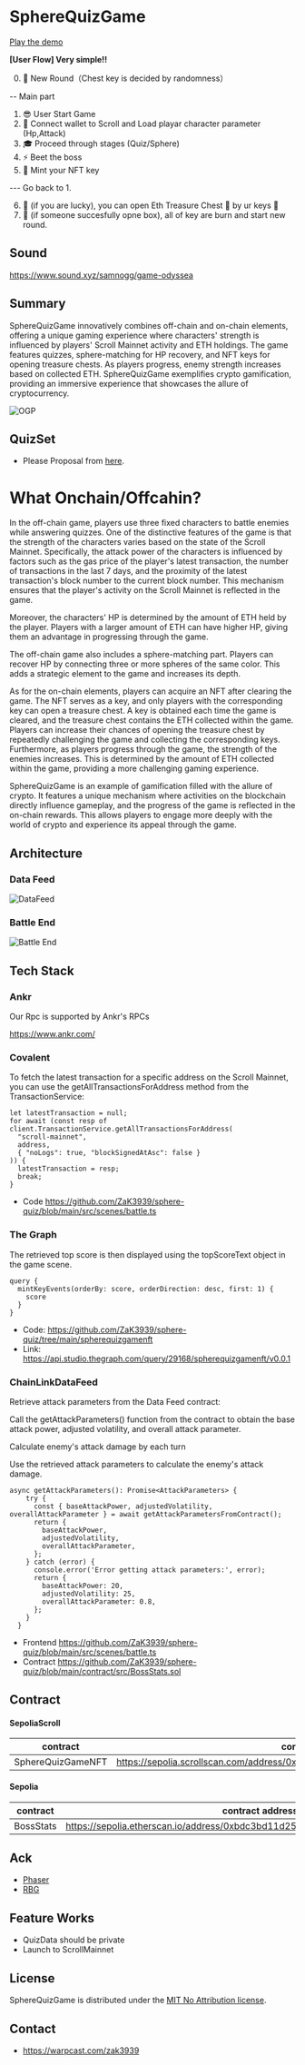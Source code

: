 # SphereQuizGame

[Play the demo](https://sphere-quiz.vercel.app/)

**[User Flow] Very simple!!**

0. 🎁 New Round（Chest key is decided by randomness）

-- Main part

1. 😎 User Start Game
2. 👛 Connect wallet to Scroll and Load playar character parameter (Hp,Attack)
3. 🎓 Proceed through stages (Quiz/Sphere)
4. ⚡️ Beet the boss
5. 🔑 Mint your NFT key

--- Go back to 1.

6. 🎉 (if you are lucky), you can open Eth Treasure Chest 🎁 by ur keys 🔑
7. 🏯 (if someone succesfully opne box), all of key are burn and start new round.

## Sound

https://www.sound.xyz/samnogg/game-odyssea

## Summary

SphereQuizGame innovatively combines off-chain and on-chain elements, offering a unique gaming experience where characters' strength is influenced by players' Scroll Mainnet activity and ETH holdings. The game features quizzes, sphere-matching for HP recovery, and NFT keys for opening treasure chests. As players progress, enemy strength increases based on collected ETH. SphereQuizGame exemplifies crypto gamification, providing an immersive experience that showcases the allure of cryptocurrency.

![OGP](quizPart.png)

## QuizSet

- Please Proposal from [here](https://forms.gle/AUJ8YaX9wsexi8ie7).

# What Onchain/Offcahin?

In the off-chain game, players use three fixed characters to battle enemies while answering quizzes. One of the distinctive features of the game is that the strength of the characters varies based on the state of the Scroll Mainnet. Specifically, the attack power of the characters is influenced by factors such as the gas price of the player's latest transaction, the number of transactions in the last 7 days, and the proximity of the latest transaction's block number to the current block number. This mechanism ensures that the player's activity on the Scroll Mainnet is reflected in the game.

Moreover, the characters' HP is determined by the amount of ETH held by the player. Players with a larger amount of ETH can have higher HP, giving them an advantage in progressing through the game.

The off-chain game also includes a sphere-matching part. Players can recover HP by connecting three or more spheres of the same color. This adds a strategic element to the game and increases its depth.

As for the on-chain elements, players can acquire an NFT after clearing the game. The NFT serves as a key, and only players with the corresponding key can open a treasure chest. A key is obtained each time the game is cleared, and the treasure chest contains the ETH collected within the game. Players can increase their chances of opening the treasure chest by repeatedly challenging the game and collecting the corresponding keys. Furthermore, as players progress through the game, the strength of the enemies increases. This is determined by the amount of ETH collected within the game, providing a more challenging gaming experience.

SphereQuizGame is an example of gamification filled with the allure of crypto. It features a unique mechanism where activities on the blockchain directly influence gameplay, and the progress of the game is reflected in the on-chain rewards. This allows players to engage more deeply with the world of crypto and experience its appeal through the game.

## Architecture

### Data Feed

![DataFeed](dataFeed.png)

### Battle End

![Battle End](battleEnd.png)

## Tech Stack

### Ankr

Our Rpc is supported by Ankr's RPCs

https://www.ankr.com/

### Covalent

To fetch the latest transaction for a specific address on the Scroll Mainnet, you can use the getAllTransactionsForAddress method from the TransactionService:

```
let latestTransaction = null;
for await (const resp of client.TransactionService.getAllTransactionsForAddress(
  "scroll-mainnet",
  address,
  { "noLogs": true, "blockSignedAtAsc": false }
)) {
  latestTransaction = resp;
  break;
}
```

- Code
  https://github.com/ZaK3939/sphere-quiz/blob/main/src/scenes/battle.ts

### The Graph

The retrieved top score is then displayed using the topScoreText object in the game scene.

```
query {
  mintKeyEvents(orderBy: score, orderDirection: desc, first: 1) {
    score
  }
}
```

- Code: https://github.com/ZaK3939/sphere-quiz/tree/main/spherequizgamenft
- Link: https://api.studio.thegraph.com/query/29168/spherequizgamenft/v0.0.1

### ChainLinkDataFeed

Retrieve attack parameters from the Data Feed contract:

Call the getAttackParameters() function from the contract to obtain the base attack power, adjusted volatility, and overall attack parameter.

Calculate enemy's attack damage by each turn

Use the retrieved attack parameters to calculate the enemy's attack damage.

```
async getAttackParameters(): Promise<AttackParameters> {
    try {
      const { baseAttackPower, adjustedVolatility, overallAttackParameter } = await getAttackParametersFromContract();
      return {
        baseAttackPower,
        adjustedVolatility,
        overallAttackParameter,
      };
    } catch (error) {
      console.error('Error getting attack parameters:', error);
      return {
        baseAttackPower: 20,
        adjustedVolatility: 25,
        overallAttackParameter: 0.8,
      };
    }
  }
```

- Frontend https://github.com/ZaK3939/sphere-quiz/blob/main/src/scenes/battle.ts
- Contract https://github.com/ZaK3939/sphere-quiz/blob/main/contract/src/BossStats.sol

## Contract

#### SepoliaScroll

| contract          | contract address                                                                  |
| ----------------- | --------------------------------------------------------------------------------- |
| SphereQuizGameNFT | https://sepolia.scrollscan.com/address/0x82845dfa6d2185547480372eedf213d4c2976da3 |

#### Sepolia

| contract  | contract address                                                                |
| --------- | ------------------------------------------------------------------------------- |
| BossStats | https://sepolia.etherscan.io/address/0xbdc3bd11d25dba5427ef3e7a072cdece99caf001 |

## Ack

- [Phaser](https://phaser.io/)
- [RBG](https://github.com/Osmose/RBG/)

## Feature Works

- QuizData should be private
- Launch to ScrollMainnet

## License

SphereQuizGame is distributed under the [MIT No Attribution license](LICENSE).

## Contact

- https://warpcast.com/zak3939
